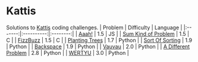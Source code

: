 # Kattis
Solutions to [Kattis](https://open.kattis.com/) coding challenges.
| Problem | Difficulty | Language |
|:-------:|:----------:|:--------:|
| [Aaah!](https://open.kattis.com/problems/aaah) | 1.5 | JS |
| [Sum Kind of Problem](https://open.kattis.com/problems/sumkindofproblem) | 1.5 | C |
| [FizzBuzz](https://open.kattis.com/problems/fizzbuzz) | 1.5 | C |
| [Planting Trees](https://open.kattis.com/problems/plantingtrees) | 1.7 | Python |
| [Sort Of Sorting](https://open.kattis.com/problems/sortofsorting) | 1.9 | Python |
| [Backspace](https://open.kattis.com/problems/backspace) | 1.9 | Python |
| [Vauvau](https://open.kattis.com/problems/vauvau) | 2.0 | Python |
| [A Different Problem](https://open.kattis.com/problems/different) | 2.8 | Python |
| [WERTYU](https://open.kattis.com/problems/wertyu) | 3.0 | Python |
